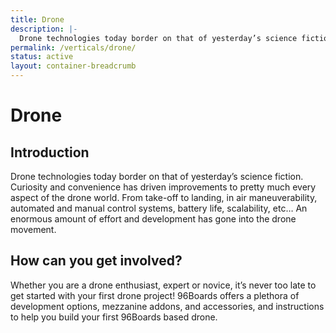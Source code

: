 ```yaml
---
title: Drone
description: |-
  Drone technologies today border on that of yesterday’s science fiction. Curiosity and convenience has driven improvements to pretty much every aspect of the drone world.
permalink: /verticals/drone/
status: active
layout: container-breadcrumb
---
```


# Drone

## Introduction

Drone technologies today border on that of yesterday’s science fiction. Curiosity and convenience
has driven improvements to pretty much every aspect of the drone world. From take-off to landing,
in air maneuverability, automated and manual control systems, battery life, scalability, etc… An
enormous amount of effort and development has gone into the drone movement.


## How can you get involved?

Whether you are a drone enthusiast, expert or novice, it’s never too late to get started with your
first drone project! 96Boards offers a plethora of development options, mezzanine addons, and
accessories, and instructions to help you build your first 96Boards based drone.
